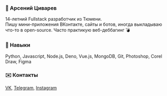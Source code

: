 ### 👹 Арсений Циварев
14-летний Fullstack разработчик из Тюмени.  
Пишу мини-приложения ВКонтакте, сайты и ботов, иногда выкладываю что-то в open-source. Часто практикую веб-деббагинг 💣

### 🔧 Навыки
Python, Javascript, Node.js, Deno, Vue.js, MongoDB, Git, Photoshop, Corel Draw, Figma

### ✉️ Контакты
[VK](https://vk.com/nitroauth), [Telegram](https://t.me/nitroauth), [Instagram](https://instagram.com/nitroauth)
